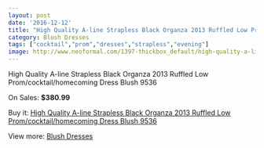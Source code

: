 ```yaml
---
layout: post
date: '2016-12-12'
title: "High Quality A-line Strapless Black Organza 2013 Ruffled Low Prom/cocktail/homecoming Dress Blush 9536"
category: Blush Dresses
tags: ["cocktail","prom","dresses","strapless","evening"]
image: http://www.neoformal.com/1397-thickbox_default/high-quality-a-line-strapless-black-organza-2013-ruffled-low-prom-cocktail-homecoming-dress-blush-9536.jpg
---
```

High Quality A-line Strapless Black Organza 2013 Ruffled Low Prom/cocktail/homecoming Dress Blush 9536

On Sales: **$380.99**
<a href="https://www.neoformal.com/en/blush-dresses/507-high-quality-a-line-strapless-black-organza-2013-ruffled-low-prom-cocktail-homecoming-dress-blush-9536.html"><amp-img layout="responsive" width="600" height="600" src="//www.neoformal.com/1397-thickbox_default/high-quality-a-line-strapless-black-organza-2013-ruffled-low-prom-cocktail-homecoming-dress-blush-9536.jpg" alt="High Quality A-line Strapless Black Organza 2013 Ruffled Low Prom/cocktail/homecoming Dress Blush 9536 0" /></a>
<a href="https://www.neoformal.com/en/blush-dresses/507-high-quality-a-line-strapless-black-organza-2013-ruffled-low-prom-cocktail-homecoming-dress-blush-9536.html"><amp-img layout="responsive" width="600" height="600" src="//www.neoformal.com/1398-thickbox_default/high-quality-a-line-strapless-black-organza-2013-ruffled-low-prom-cocktail-homecoming-dress-blush-9536.jpg" alt="High Quality A-line Strapless Black Organza 2013 Ruffled Low Prom/cocktail/homecoming Dress Blush 9536 1" /></a>

Buy it: [High Quality A-line Strapless Black Organza 2013 Ruffled Low Prom/cocktail/homecoming Dress Blush 9536](https://www.neoformal.com/en/blush-dresses/507-high-quality-a-line-strapless-black-organza-2013-ruffled-low-prom-cocktail-homecoming-dress-blush-9536.html "High Quality A-line Strapless Black Organza 2013 Ruffled Low Prom/cocktail/homecoming Dress Blush 9536")

View more: [Blush Dresses](https://www.neoformal.com/en/7-blush-dresses "Blush Dresses")